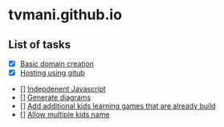 # tvmani.github.io

## List of tasks

- [x] [Basic domain creation](https://dhinamorumurai.info/)
- [x] [Hosting using gitub](https://dhinamorumurai.info/)
- [] [Indepdenent Javascript]()
- [] [Generate diagrams]()
- [] [Add additional kids learning games that are already build]()
- [] [Allow multiple kids name]()